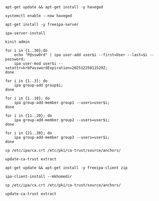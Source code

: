 ```
apt-get update && apt-get install -y haveged
```

```
systemctl enable --now haveged
```

```
apt-get install -y freeipa-server
```

```
ipa-server-install
```

```
kinit admin
```

```
for i in {1..30};do 
	echo "P@ssw0rd" | ipa user-add user$i --first=User --last=$i --password;
	ipa user-mod user$i --setattr=krbPasswordExpiration=20251225011529Z;
done
```

```
for i in {1..3}; do
	ipa group-add group$i;
done
```

```
for i in {1..10}; do
	ipa group-add-member group1 --users=user$i;
done
```


```
for i in {11..20}; do
	ipa group-add-member group2 --users=user$i;
done
```

```
for i in {21..30}; do
	ipa group-add-member group3 --users=user$i;
done
```

```
cp /etc/ipa/ca.crt /etc/pki/ca-trust/source/anchors/
```
```
update-ca-trust extract
```


```
apt-get update && apt-get install -y freeipa-client zip
```


```
ipa-client-install --mkhomedir
```

```
cp /etc/ipa/ca.crt /etc/pki/ca-trust/source/anchors/
```
```
update-ca-trust extract
```
